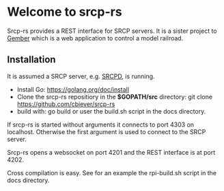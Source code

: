 # Welcome to srcp-rs

Srcp-rs provides a REST interface for SRCP servers. It is a sister project to [Gember](https://cbiever.github.io/gember) which is a web application to control a model railroad.

## Installation

It is assumed a SRCP server, e.g. [SRCPD](http://srcpd.sourceforge.net/srcpd/index.html), is running.

 - Install Go: https://golang.org/doc/install
 - Clone the srcp-rs repositiory in the **$GOPATH/src** directory:
   git clone https://github.com/cbiever/srcp-rs
 - build with: go build
   or user the build.sh script in the docs directory.

If srcp-rs is started without arguments it connects to port 4303 on localhost. Otherwise the first argument is used to connect to the SRCP server. 

Srcp-rs opens a websocket on port 4201 and the REST interface is at port 4202.

Cross compilation is easy. See for an example the rpi-build.sh script in the docs directory.

